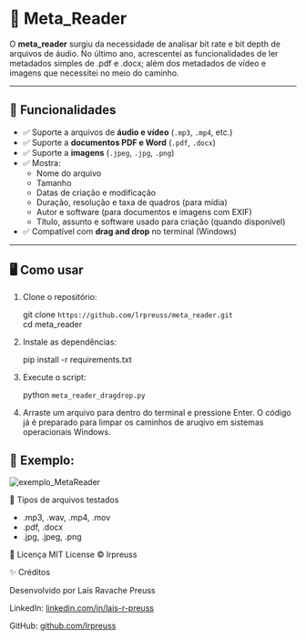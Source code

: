 # 📂 Meta_Reader

O **meta_reader** surgiu da necessidade de analisar bit rate e bit depth de arquivos de áudio. No último ano, acrescentei as funcionalidades de ler metadados simples de .pdf e .docx; além dos metadados de vídeo e imagens que necessitei no meio do caminho.

---

## 🎯 Funcionalidades

- ✅ Suporte a arquivos de **áudio e vídeo** (`.mp3`, `.mp4`, etc.)
- ✅ Suporte a **documentos PDF e Word** (`.pdf`, `.docx`)
- ✅ Suporte a **imagens** (`.jpeg`, `.jpg`, `.png`)
- ✅ Mostra:
  - Nome do arquivo
  - Tamanho
  - Datas de criação e modificação
  - Duração, resolução e taxa de quadros (para mídia)
  - Autor e software (para documentos e imagens com EXIF)
  - Título, assunto e software usado para criação (quando disponível)
- ✅ Compatível com **drag and drop** no terminal (Windows)

---

## 🖥️ Como usar

1. Clone o repositório:
   
   git clone `https://github.com/lrpreuss/meta_reader.git`
   <br>cd meta_reader

2. Instale as dependências:

   pip install -r requirements.txt

3. Execute o script:

   python `meta_reader_dragdrop.py`

4. Arraste um arquivo para dentro do terminal e pressione Enter. O código já é preparado para limpar os caminhos de aruqivo em sistemas operacionais Windows.

## 📖 Exemplo:

![exemplo_MetaReader](https://github.com/user-attachments/assets/e2e5453c-f7d2-418c-99c0-11c1c847a3a1)


🧪 Tipos de arquivos testados

* .mp3, .wav, .mp4, .mov
* .pdf, .docx
* .jpg, .jpeg, .png


📄 Licença
MIT License © lrpreuss


✨ Créditos

Desenvolvido por Laís Ravache Preuss

LinkedIn: [linkedin.com/in/lais-r-preuss](https://www.linkedin.com/in/lais-r-preuss/)

GitHub: [github.com/lrpreuss](https://github.com/lrpreuss)
